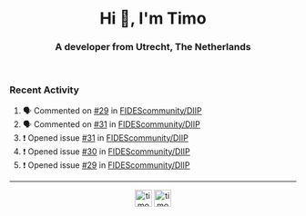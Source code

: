<h1 align="center">Hi 👋, I'm Timo</h1>
<h3 align="center">A developer from Utrecht, The Netherlands</h3>
<br/>
<!-- https://github.com/rahuldkjain/github-profile-readme-generator --!>

<!--  <p align="left"><img src="https://github-readme-stats.vercel.app/api?username=timoglastra&show_icons=true&count_private=true&" alt="timoglastra" /></p> --!>

<!--
Github language stats
<p align="left"><img src="https://github-readme-stats.vercel.app/api/top-langs/?username=timoglastra&layout=compact" alt="timoglastra" /><p>
-->

<!-- Codestats language stats -->
<!-- <p align="left"><img src="https://codestats-readme.vercel.app/api/top-langs/?username=timoglastra&layout=compact&language_count=12" alt="timoglastra" /><p>    --!>
  
<h3>Recent Activity</h3>

<!--START_SECTION:activity-->
1. 🗣 Commented on [#29](https://github.com/FIDEScommunity/DIIP/issues/29#issuecomment-2823273132) in [FIDEScommunity/DIIP](https://github.com/FIDEScommunity/DIIP)
2. 🗣 Commented on [#31](https://github.com/FIDEScommunity/DIIP/issues/31#issuecomment-2822319559) in [FIDEScommunity/DIIP](https://github.com/FIDEScommunity/DIIP)
3. ❗ Opened issue [#31](https://github.com/FIDEScommunity/DIIP/issues/31) in [FIDEScommunity/DIIP](https://github.com/FIDEScommunity/DIIP)
4. ❗ Opened issue [#30](https://github.com/FIDEScommunity/DIIP/issues/30) in [FIDEScommunity/DIIP](https://github.com/FIDEScommunity/DIIP)
5. ❗ Opened issue [#29](https://github.com/FIDEScommunity/DIIP/issues/29) in [FIDEScommunity/DIIP](https://github.com/FIDEScommunity/DIIP)
<!--END_SECTION:activity-->

---

<p align="center">
<a href="https://twitter.com/timoglastra" target="blank"><img align="center" src="https://cdn.jsdelivr.net/npm/simple-icons@3.0.1/icons/twitter.svg" alt="timoglastra" height="30" width="30" /></a>
<a href="https://linkedin.com/in/timoglastra" target="blank"><img align="center" src="https://cdn.jsdelivr.net/npm/simple-icons@3.0.1/icons/linkedin.svg" alt="timoglastra" height="30" width="30" /></a>
</p>



